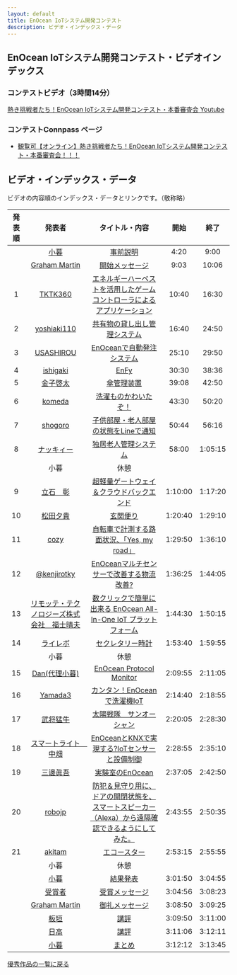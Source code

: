 ```yaml
---
layout: default
title: EnOcean IoTシステム開発コンテスト
description: ビデオ・インデックス・データ
---
```


## EnOcean IoTシステム開発コンテスト・ビデオインデックス

### コンテストビデオ（3時間14分）

[熱き挑戦者たち！EnOcean IoTシステム開発コンテスト・本番審査会 Youtube](https://youtu.be/A-DtBxktZXk?t=t=244)

<!--
<iframe width="560" height="315" src="https://www.youtube.com/embed/A-DtBxktZXk?t=start=244" frameborder="0" allow="accelerometer; autoplay; clipboard-write; encrypted-media; gyroscope; picture-in-picture" allowfullscreen></iframe>
-->

### コンテストConnpass ページ

- [観覧可【オンライン】熱き挑戦者たち！EnOcean IoTシステム開発コンテスト・本番審査会！！！ ](https://algyan.connpass.com/event/191271/)

## ビデオ・インデックス・データ

ビデオの内容順のインデックス・データとリンクです。（敬称略）

| 発表順 | 発表者 | タイトル・内容 | 開始 | 終了 |
|:-:|:-:|:-:|:-:|:-:|
|  | [小暮](https://youtu.be/A-DtBxktZXk?t=4m20s) | [事前説明](https://youtu.be/A-DtBxktZXk?t=4m20s) | 4:20 | 9:00 |
|  | [Graham Martin](https://youtu.be/A-DtBxktZXk?t=9m03s) | [開始メッセージ](https://youtu.be/A-DtBxktZXk?t=9m03s) | 9:03 | 10:06 |
| 1 | [TKTK360](https://youtu.be/A-DtBxktZXk?t=10m40s) | [エネルギーハーベストを活用したゲームコントローラによるアプリケーション](https://youtu.be/A-DtBxktZXk?t=10m40s) | 10:40 | 16:30 |
| 2 | [yoshiaki110](https://youtu.be/A-DtBxktZXk?t=16m40s) | [共有物の貸し出し管理システム](https://youtu.be/A-DtBxktZXk?t=16m40s) | 16:40 | 24:50 |
| 3 | [USASHIROU](https://youtu.be/A-DtBxktZXk?t=25m10s) | [EnOceanで自動発注システム](https://youtu.be/A-DtBxktZXk?t=25m10s) | 25:10 | 29:50 |
| 4 | [ishigaki](https://youtu.be/A-DtBxktZXk?t=30m30s) | [EnFy](https://youtu.be/A-DtBxktZXk?t=30m30s) | 30:30 | 38:36 |
| 5 | [金子啓太](https://youtu.be/A-DtBxktZXk?t=39m08s) | [傘管理装置](https://youtu.be/A-DtBxktZXk?t=39m08s) | 39:08 | 42:50 |
| 6 | [komeda](https://youtu.be/A-DtBxktZXk?t=43m30s) | [洗濯ものかわいたぞ！](https://youtu.be/A-DtBxktZXk?t=43m30s) | 43:30 | 50:20 |
| 7 | [shogoro](https://youtu.be/A-DtBxktZXk?t=50m44s) | [子供部屋・老人部屋の状態をLineで通知](https://youtu.be/A-DtBxktZXk?t=50m44s) | 50:44 | 56:16 |
| 8 | [ナッキィー](https://youtu.be/A-DtBxktZXk?t=58m00s) | [独居老人管理システム](https://youtu.be/A-DtBxktZXk?t=58m00s) | 58:00 | 1:05:15 |
| | 小暮 | 休憩 | | |
| 9 | [立石　彰](https://youtu.be/A-DtBxktZXk?t=1h10m00s) | [超軽量ゲートウェイ＆クラウドバックエンド](https://youtu.be/A-DtBxktZXk?t=1h10m00s) | 1:10:00 | 1:17:20 |
| 10 | [松田夕貴](https://youtu.be/A-DtBxktZXk?t=1h20m40s) | [玄関便り](https://youtu.be/A-DtBxktZXk?t=1h20m40s) | 1:20:40 | 1:29:10 |
| 11 | [cozy](https://youtu.be/A-DtBxktZXk?t=1h29m50s) | [自転車で計測する路面状況、「Yes, my road」](https://youtu.be/A-DtBxktZXk?t=1h29m50s) | 1:29:50 | 1:36:10 |
| 12 | [@kenjirotky](https://youtu.be/A-DtBxktZXk?t=1h36m25s) | [EnOceanマルチセンサーで改善する物流改善?](https://youtu.be/A-DtBxktZXk?t=1h36m25s) | 1:36:25 | 1:44:05 |
| 13 | [リモッテ・テクノロジーズ株式会社　福士晴夫](https://youtu.be/A-DtBxktZXk?t=1h44m30s) | [数クリックで簡単に出来る EnOcean All-In-One IoT プラットフォーム](https://youtu.be/A-DtBxktZXk?t=1h44m30s) | 1:44:30 | 1:50:15 |
| 14 | [ライレボ](https://youtu.be/A-DtBxktZXk?t=1h53m40s) | [セクレタリー時計](https://youtu.be/A-DtBxktZXk?t=1h53m40s) | 1:53:40 | 1:59:55 |
| | 小暮 | 休憩 | | |
| 15 | [Dan(代理小暮)](https://youtu.be/A-DtBxktZXk?t=2h09m55s) | [EnOcean Protocol Monitor](https://youtu.be/A-DtBxktZXk?t=2h09m55s) | 2:09:55 | 2:11:05 |
| 16 | [Yamada3](https://youtu.be/A-DtBxktZXk?t=2h14m40s) | [カンタン！EnOceanで洗濯機IoT](https://youtu.be/A-DtBxktZXk?t=2h14m40s) | 2:14:40 | 2:18:55 |
| 17 | [武将猛牛](https://youtu.be/A-DtBxktZXk?t=2h20m05s) | [太陽戦隊　サンオーシャン](https://youtu.be/A-DtBxktZXk?t=2h20m05s) | 2:20:05 | 2:28:30 |
| 18 | [スマートライト　中畑](https://youtu.be/A-DtBxktZXk?t=2h28m55s) | [EnOceanとKNXで実現する?IoTセンサーと設備制御](https://youtu.be/A-DtBxktZXk?t=2h28m55s) | 2:28:55 | 2:35:10 |
| 19 | [三邊眞吾](https://youtu.be/A-DtBxktZXk?t=2h37m05s) | [実験室のEnOcean](https://youtu.be/A-DtBxktZXk?t=2h37m05s) | 2:37:05 | 2:42:50 |
| 20 | [robojp](https://youtu.be/A-DtBxktZXk?t=2h43m55s) | [防犯＆見守り用に、ドアの開閉状態を、スマートスピーカー（Alexa）から遠隔確認できるようにしてみた。](https://youtu.be/A-DtBxktZXk?t=2h43m55s) | 2:43:55 | 2:50:35 |
| 21 | [akitam](https://youtu.be/A-DtBxktZXk?t=2h53m15s) | [エコースター](https://youtu.be/A-DtBxktZXk?t=2h53m15s) | 2:53:15 | 2:55:55 |
| | 小暮 | 休憩 | | |
|  | [小暮](https://youtu.be/A-DtBxktZXk?t=3h01m50s) | [結果発表](https://youtu.be/A-DtBxktZXk?t=3h01m50s) | 3:01:50 | 3:04:55 |
|  | [受賞者](https://youtu.be/A-DtBxktZXk?t=3h04m56s) | [受賞メッセージ](https://youtu.be/A-DtBxktZXk?t=3h04m56s) | 3:04:56 | 3:08:23 |
|  | [Graham Martin](https://youtu.be/A-DtBxktZXk?t=3h08m50s) | [御礼メッセージ](https://youtu.be/A-DtBxktZXk?t=3h08m50s) | 3:08:50 | 3:09:25 |
|  | [板垣](https://youtu.be/A-DtBxktZXk?t=3h09m50s) | [講評](https://youtu.be/A-DtBxktZXk?t=3h09m50s) | 3:09:50 | 3:11:00 |
|  | [日高](https://youtu.be/A-DtBxktZXk?t=3h11m06s) | [講評](https://youtu.be/A-DtBxktZXk?t=3h11m06s) | 3:11:06 | 3:12:11 |
|  | [小暮](https://youtu.be/A-DtBxktZXk?t=3h12m12s) | [まとめ](https://youtu.be/A-DtBxktZXk?t=3h12m12s) | 3:12:12 | 3:13:45 |

<!-- 以下の行は残してください！ -->
[優秀作品の一覧に戻る](index)
